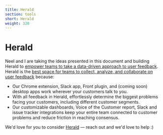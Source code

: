 ```yaml
---
title: Herald
section: tools
short: Herald
weight: 320
---
```


# Herald

Neel and I are taking the ideas presented in this document and building Herald to [empower teams to take a data-driven approach to user feedback](https://www.heraldhq.com). Herald is the [best space for teams to collect, analyze, and collaborate on user feedback](https://www.heraldhq.com) because:

- Our Chrome extension, Slack app, Front plugin, and (coming soon) desktop apps work wherever your customers talk to you.
- With all feedback in Herald, effortlessly determine the biggest problems facing your customers, including different customer segments.
- Our customizable dashboards, Voice of the Customer report, Slack and issue tracker integrations keep your entire team connected to customer problems and reduce friction in reaching consensus.

We'd love for you to consider [Herald](https://www.heraldhq.com) — reach out and we'd love to help :)
